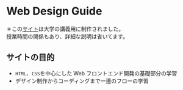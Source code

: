 # Web Design Guide

＊この[サイト](https://web-d.netlify.com/)は大学の講義用に制作されました。  
授業時間の関係もあり、詳細な説明は省いてます。

## サイトの目的

- `HTML`、`CSS`を中心にした Web フロントエンド開発の基礎部分の学習
- デザイン制作からコーディングまで一連のフローの学習
